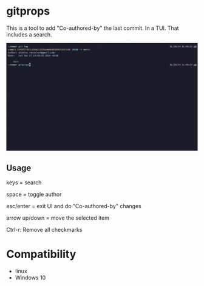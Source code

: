 # gitprops

This is a tool to add "Co-authored-by" the last commit. In a TUI. That includes a search.

![Demo](docs/demo.gif)

## Usage
keys = search

space = toggle author

esc/enter = exit UI and do "Co-authored-by" changes

arrow up/down = move the selected item

Ctrl-r: Remove all checkmarks

# Compatibility
- linux
- Windows 10
